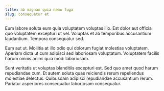 ```yaml
---
title: ab magnam quia nemo fuga
slug: consequatur et
---
```


Eum labore soluta eum quia voluptatem voluptas illo. Est dolor aut officia quo voluptatem excepturi ut vel. Voluptas et ab temporibus accusantium laudantium. Tempora consequatur sed.

Eum aut ut. Mollitia at illo odio qui dolorum fugiat molestias voluptatem. Aperiam dicta ut cum adipisci sed laboriosam voluptatum. Voluptatem facilis harum omnis animi quia modi laboriosam.

Sunt veritatis ut voluptas blanditiis excepturi est. Sed quo amet quod harum repudiandae cum. Et autem soluta quas reiciendis rerum repellendus molestiae delectus. Quibusdam adipisci repudiandae accusantium rerum. Pariatur asperiores consequatur laboriosam consequatur.
